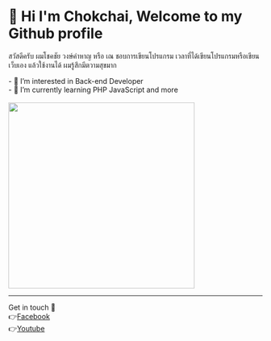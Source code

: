 <h1>👋 Hi I'm Chokchai, Welcome to my Github profile </h1>
<p>สวัสดีครับ ผมโชคชัย วงษ์คำหาญ หรือ เณ ชอบการเขียนโปรแกรม เวลาที่ได้เขียนโปรแกรมหรือเขียนเว็บเอง แล้วใช้งานได้ ผมรู้สึกมีตวามสุขมาก</p>
- 👀 I’m interested in Back-end Developer <br>
- 🌱 I’m currently learning PHP JavaScript and more <br>

 <br>
<img src="https://user-images.githubusercontent.com/118688816/204085281-7a454aad-8a83-4fc8-8e89-cd4bd8b338bd.png" height="369">

<hr>
Get in touch 💖<br>
👉<a href="#">Facebook<a/> <br>
👉<a href="#">Youtube<a/>
 
<!---
ChokchaiWKH/ChokchaiWKH is a ✨ special ✨ repository because its `README.md` (this file) appears on your GitHub profile.
You can click the Preview link to take a look at your changes.
--->

